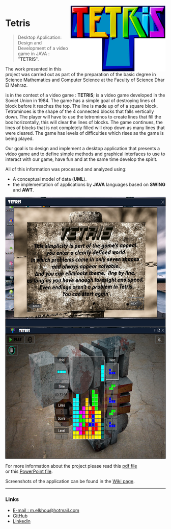 <img src="src/Game/img/Tetris-logo1.png" align="right" width="300"/>

# Tetris
> Desktop Application: Design and Development of a video game in JAVA : "**TETRIS**".

The work presented in this project was carried out as part of the preparation of the basic degree in Science Mathematics and Computer Science at the Faculty of Science Dhar El Mehraz.

is in the context of a video game : **TETRIS**; is a video game developed in the Soviet Union in 1984. The game has a simple goal of destroying lines of block before it reaches the top. The line is made up of of a square block. Tetrominoes is the shape of the 4 connected blocks that falls vertically down. The player will have to use the tetrominos to create lines that fill the box horizontally, this will clear the lines of blocks. The game continues, the lines of blocks that is not completely filled will drop down as many lines that were cleared. The game has levels of difficulties which rises as the game is being played.

Our goal is to design and implement a desktop application that presents a video game and to define simple methods and graphical interfaces to use to interact with our game, have fun and at the same time develop the spirit.

All of this information was processed and analyzed using:

- A conceptual model of data (**UML**). 
- the implementation of applications by **JAVA** languages based on **SWING** and **AWT**.

<img src="Screenshots/1.png" align="center" height="410" width="640"/>
<img src="Screenshots/0.png" align="center" height="410" width="640"/>
<br/>

For more information about the project please read this [pdf file](https://github.com/m-elkhou/Tetris/blob/master/Rapport/Rapport_Final.pdf)<br/>
or this [PowerPoint file](https://github.com/m-elkhou/Tetris/blob/master/Presentation.pptx).

Screenshots of the application can be found in the [Wiki page](https://github.com/m-elkhou/Tetris/wiki).

***
### Links
- [E-mail : ](mailto:m.elkhou@hotmail.com) m.elkhou@hotmail.com
- [GitHub](https://github.com/m-elkhou)
- [Linkedin](https://www.linkedin.com/in/m-elkhou/)

